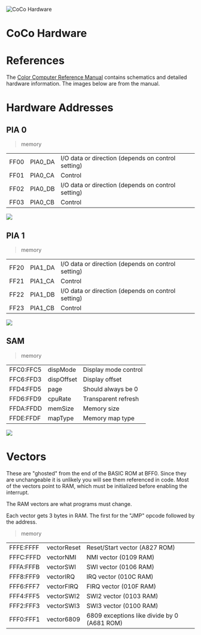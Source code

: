 
![CoCo Hardware](CoCoTech.jpg)

# CoCo Hardware

# References

The [Color Computer Reference Manual](http://sparksandflames.com/files/Color%20Computer%20Technical%20Reference%20Manual%20%28Tandy%29.pdf)
contains schematics and detailed hardware information. The images below are from the manual.

# Hardware Addresses

## PIA 0 

> memory

| | | |
|:-------- |:------- |:----------------- |
| FF00     | PIA0_DA | I/O data or direction (depends on control setting) |
| FF01     | PIA0_CA | Control |
| FF02     | PIA0_DB | I/O data or direction (depends on control setting) |
| FF03     | PIA0_CB | Control |

![](PIA0.jpg)

## PIA 1 

> memory

| | | |
|:-------- |:------- |:----------------- |
| FF20     | PIA1_DA | I/O data or direction (depends on control setting) |
| FF21     | PIA1_CA | Control |
| FF22     | PIA1_DB | I/O data or direction (depends on control setting) |
| FF23     | PIA1_CB | Control |

![](PIA1.jpg)

## SAM

> memory

| | | |
|:--------- |:---------- |:----------------- |
| FFC0:FFC5 | dispMode   | Display mode control |
| FFC6:FFD3 | dispOffset | Display offset |
| FFD4:FFD5 | page       | Should always be 0 |
| FFD6:FFD9 | cpuRate    | Transparent refresh |
| FFDA:FFDD | memSize    | Memory size |
| FFDE:FFDF | mapType    | Memory map type |

![](SAM.jpg)

# Vectors 

These are "ghosted" from the end of the BASIC ROM at BFF0. Since they are unchangeable it is
unlikely you will see them referenced in code. Most of the vectors point to RAM, which
must be initialized before enabling the interrupt. 

The RAM vectors are what programs must change.

Each vector gets 3 bytes in RAM. The first for the "JMP" opcode followed by the
address.

> memory

| | | |
|:--------- |:----------- |:----------------- |
| FFFE:FFFF | vectorReset | Reset/Start vector (A827 ROM) |
| FFFC:FFFD | vectorNMI   | NMI vector (0109 RAM) |
| FFFA:FFFB | vectorSWI   | SWI vector (0106 RAM) |
| FFF8:FFF9 | vectorIRQ   | IRQ vector (010C RAM) |
| FFF6:FFF7 | vectorFIRQ  | FIRQ vector (010F RAM) |
| FFF4:FFF5 | vectorSWI2  | SWI2 vector (0103 RAM) |
| FFF2:FFF3 | vectorSWI3  | SWI3 vector (0100 RAM) |
| FFF0:FFF1 | vector6809  | 6809 exceptions like divide by 0 (A681 ROM) |
